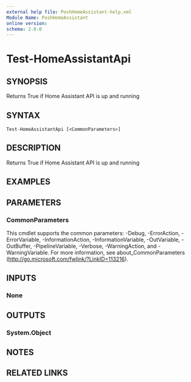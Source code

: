 ```yaml
---
external help file: PoshHomeAssistant-help.xml
Module Name: PoshHomeAssistant
online version: 
schema: 2.0.0
---
```


# Test-HomeAssistantApi

## SYNOPSIS
Returns True if Home Assistant API is up and running

## SYNTAX

```
Test-HomeAssistantApi [<CommonParameters>]
```

## DESCRIPTION
Returns True if Home Assistant API is up and running

## EXAMPLES

## PARAMETERS

### CommonParameters
This cmdlet supports the common parameters: -Debug, -ErrorAction, -ErrorVariable, -InformationAction, -InformationVariable, -OutVariable, -OutBuffer, -PipelineVariable, -Verbose, -WarningAction, and -WarningVariable. For more information, see about_CommonParameters (http://go.microsoft.com/fwlink/?LinkID=113216).

## INPUTS

### None

## OUTPUTS

### System.Object

## NOTES

## RELATED LINKS

